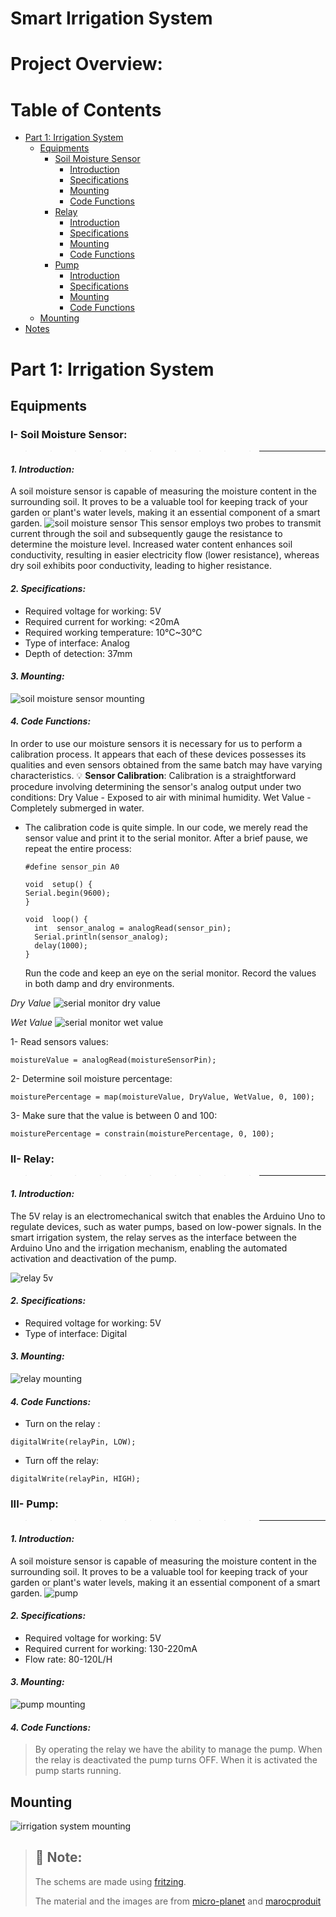 # Smart Irrigation System

# Project Overview:

# Table of Contents

- [Part 1: Irrigation System](https://github.com/irhesri/Smart-Irrigation-System/tree/main#part-1-irrigation-system)
  - [Equipments](https://github.com/irhesri/Smart-Irrigation-System/tree/main#equipments)
    - [Soil Moisture Sensor](https://github.com/irhesri/Smart-Irrigation-System/tree/main#i--soil-moisture-sensor)
      - [Introduction](https://github.com/irhesri/Smart-Irrigation-System/tree/main#1-introduction)
      - [Specifications](https://github.com/irhesri/Smart-Irrigation-System/tree/main#2-specifications)
      - [Mounting](https://github.com/irhesri/Smart-Irrigation-System/tree/main#3-mounting)
      - [Code Functions](https://github.com/irhesri/Smart-Irrigation-System/tree/main#4-code-functions)
    - [Relay](https://github.com/irhesri/Smart-Irrigation-System/tree/main#ii--relay)
      - [Introduction](https://github.com/irhesri/Smart-Irrigation-System/tree/main#1-introduction-1)
      - [Specifications](https://github.com/irhesri/Smart-Irrigation-System/tree/main#2-specifications-1)
      - [Mounting](https://github.com/irhesri/Smart-Irrigation-System/tree/main#3-mounting-1)
      - [Code Functions](https://github.com/irhesri/Smart-Irrigation-System/tree/main#4-code-functions-1)
    - [Pump](https://github.com/irhesri/Smart-Irrigation-System/tree/main#iii--pump)
      - [Introduction](https://github.com/irhesri/Smart-Irrigation-System/tree/main#1-introduction-2)
      - [Specifications](https://github.com/irhesri/Smart-Irrigation-System/tree/main#2-specifications-1)
      - [Mounting](https://github.com/irhesri/Smart-Irrigation-System/tree/main#3-mounting-1)
      - [Code Functions](https://github.com/irhesri/Smart-Irrigation-System/tree/main#4-code-functions-2)
  - [Mounting](https://github.com/irhesri/Smart-Irrigation-System/tree/main#mounting)
- [Notes](https://github.com/irhesri/Smart-Irrigation-System/tree/main#memo-note)

# Part 1: Irrigation System

## Equipments

### I- Soil Moisture Sensor:
>>>>>>>>>> ---
   #### *1. Introduction:*
  A soil moisture sensor is capable of measuring the moisture content in the   surrounding soil. It proves to be a valuable tool for keeping track of your garden or plant's water levels, making it an essential component of a smart garden.
![soil moisture sensor](https://github.com/irhesri/Smart-Irrigation-System/blob/main/Part1%3A%20Irrigation%20System/Equipments/Soil%20Moisture%20Sensor.jpg)
This sensor employs two probes to transmit current through the soil and subsequently gauge the resistance to determine the moisture level. Increased water content enhances soil conductivity, resulting in easier electricity flow (lower resistance), whereas dry soil exhibits poor conductivity, leading to higher resistance.
  #### *2. Specifications:*
  - Required voltage for working: 5V
  - Required current for working: <20mA
  - Required working temperature: 10°C~30°C
  - Type of interface: Analog
  - Depth of detection: 37mm
  #### *3. Mounting:*
  ![soil moisture sensor mounting](https://github.com/irhesri/Smart-Irrigation-System/blob/main/Part1%3A%20Irrigation%20System/Equipments/Soil%20Moisture%20Sensor.png)
  #### *4. Code Functions:*
In order to use our moisture sensors it is necessary for us to perform a calibration process. It appears that each of these devices possesses its qualities and even sensors obtained from the same batch may have varying characteristics.
  :bulb: **Sensor Calibration**:
Calibration is a straightforward procedure involving determining the sensor's analog output under two conditions:
Dry Value - Exposed to air with minimal humidity.
Wet Value - Completely submerged in water.
- The calibration code is quite simple. In our code, we merely read the sensor value and print it to the serial monitor. After a brief pause, we repeat the entire process:
  
  ```
  #define sensor_pin A0

  void  setup() {
  Serial.begin(9600);
  }

  void  loop() {
    int  sensor_analog = analogRead(sensor_pin);
    Serial.println(sensor_analog);
    delay(1000);
  }
  ```
  Run the code and keep an eye on the serial monitor. Record the values in both damp and dry environments.
  
 *Dry Value*
  ![serial monitor dry value](https://github.com/irhesri/Smart-Irrigation-System/blob/main/Part1%3A%20Irrigation%20System/Code/SensorDryValue.png)

  *Wet Value*
    ![serial monitor wet value](https://github.com/irhesri/Smart-Irrigation-System/blob/main/Part1%3A%20Irrigation%20System/Code/SensorWetValue.png)

  1- Read sensors values:
  ```
  moistureValue = analogRead(moistureSensorPin);
  ```

  2- Determine soil moisture percentage:
  ```
  moisturePercentage = map(moistureValue, DryValue, WetValue, 0, 100);
  ```
  
  3- Make sure that the value is between 0 and 100:
  ```
  moisturePercentage = constrain(moisturePercentage, 0, 100);
  ```
  ### II- Relay:
>>>>>>>>>> ---
  #### *1. Introduction:*
  The 5V relay is an electromechanical switch that enables the Arduino Uno to regulate devices, such as water pumps, based on low-power signals. In the smart irrigation system, the relay serves as the interface between the Arduino Uno and the irrigation mechanism, enabling the automated activation and deactivation of the pump.

  ![relay 5v](https://github.com/irhesri/Smart-Irrigation-System/blob/main/Part1%3A%20Irrigation%20System/Equipments/Relay%205v.jpg)

  #### *2. Specifications:*
  - Required voltage for working: 5V
  - Type of interface: Digital
  #### *3. Mounting:*
  ![relay mounting](https://github.com/irhesri/Smart-Irrigation-System/blob/main/Part1%3A%20Irrigation%20System/Equipments/Relay%205v.png)
  #### *4. Code Functions:*
  - Turn on the relay :
  ```
  digitalWrite(relayPin, LOW);
  ```
  
  - Turn off the relay:
  ```
  digitalWrite(relayPin, HIGH);
  ```

  ### III- Pump:
>>>>>>>>>> ---
  #### *1. Introduction:*
  A soil moisture sensor is capable of measuring the moisture content in the   surrounding soil. It proves to be a valuable tool for keeping track of your garden or plant's water levels, making it an essential component of a smart garden.
![pump](https://github.com/irhesri/Smart-Irrigation-System/blob/main/Part1%3A%20Irrigation%20System/Equipments/Pump%20120L-h.jpg)
  #### *2. Specifications:*
  - Required voltage for working: 5V
  - Required current for working: 130-220mA
  - Flow rate:    80-120L/H
  #### *3. Mounting:*
  ![pump mounting]()
  #### *4. Code Functions:*
  > By operating the relay we have the ability to manage the pump. When the relay is deactivated the pump turns OFF. When it is activated the pump starts running.

  ## Mounting

  ![irrigation system mounting](https://github.com/irhesri/Smart-Irrigation-System/blob/main/Part1%3A%20Irrigation%20System/Irrigation%20system.png)

>## :memo: Note:
> 
>The schems are made using [fritzing](https://fritzing.org/download/).
> 
> The material and the images are from [micro-planet](https://www.micro-planet.ma/produit/module-wifi-esp8266-esp-01/) and [marocproduit](https://marocproduits.com/)
